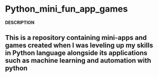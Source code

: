  # Python_mini_fun_app_games  
 **DESCRIPTION**
 ## This is a repository containing mini-apps and games created when I was leveling up my skills in Python language alongside its applications such as machine learning and automation with python
 
 
